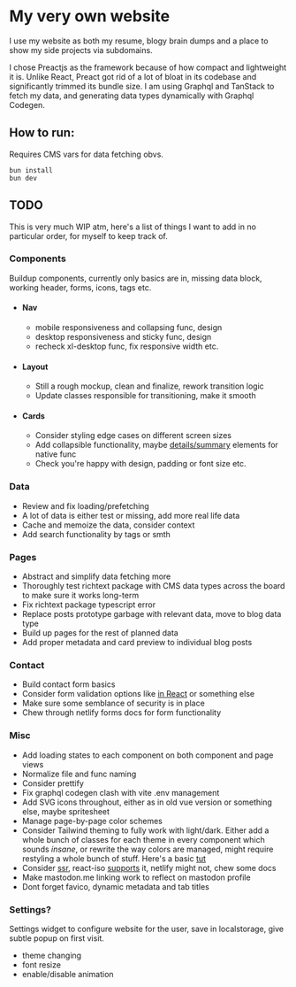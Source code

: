 # My very own website

I use my website as both my resume, blogy brain dumps and a place to show my side projects via subdomains.

I chose Preactjs as the framework because of how compact and lightweight it is. Unlike React, Preact got rid of a lot of bloat in its codebase and significantly trimmed its bundle size.
I am using Graphql and TanStack to fetch my data, and generating data types dynamically with Graphql Codegen.

## How to run:

Requires CMS vars for data fetching obvs.

```
bun install
bun dev
```

## TODO

This is very much WIP atm, here's a list of things I want to add in no particular order, for myself to keep track of.

### Components

Buildup components, currently only basics are in, missing data block, working header, forms, icons, tags etc.

* #### Nav 
    * mobile responsiveness and collapsing func, design
    * desktop responsiveness and sticky func, design
    * recheck xl-desktop func, fix responsive width etc.
* #### Layout
    * Still a rough mockup, clean and finalize, rework transition logic
    * Update classes responsible for transitioning, make it smooth
* #### Cards
    * Consider styling edge cases on different screen sizes 
    * Add collapsible functionality, maybe [details/summary](https://dev.to/jgustavoas/how-to-fully-animate-the-details-html-element-with-only-css-no-javascript-2n88) elements for native func
    * Check you're happy with design, padding or font size etc.

### Data
* Review and fix loading/prefetching
* A lot of data is either test or missing, add more real life data
* Cache and memoize the data, consider context
* Add search functionality by tags or smth

### Pages
* Abstract and simplify data fetching more
* Thoroughly test richtext package with CMS data types across the board to make sure it works long-term
* Fix richtext package typescript error
* Replace posts prototype garbage with relevant data, move to blog data type
* Build up pages for the rest of planned data
* Add proper metadata and card preview to individual blog posts

### Contact
* Build contact form basics
* Consider form validation options like [in React](https://rafaelcamargo.com/blog/validating-react-forms-easily-without-third-party-libraries/) or something else
* Make sure some semblance of security is in place
* Chew through netlify forms docs for form functionality

### Misc
* Add loading states to each component on both component and page views
* Normalize file and func naming
* Consider prettify
* Fix graphql codegen clash with vite .env management
* Add SVG icons throughout, either as in old vue version or something else, maybe spritesheet
* Manage page-by-page color schemes
* Consider Tailwind theming to fully work with light/dark. Either add a whole bunch of classes for each theme in every component which sounds _insane_, or rewrite the way colors are managed, might require restyling a whole bunch of stuff. Here's a basic [tut](https://www.devgem.io/posts/mastering-tailwind-css-v4-implementing-dynamic-light-and-dark-themes-effortlessly)
* Consider [ssr](https://preactjs.com/guide/v10/server-side-rendering/), react-iso [supports](https://github.com/preactjs/preact-iso) it, netlify might not, chew some docs
* Make mastodon.me linking work to reflect on mastodon profile
* Dont forget favico, dynamic metadata and tab titles

### Settings?

Settings widget to configure website for the user, save in localstorage, give subtle popup on first visit.

* theme changing
* font resize
* enable/disable animation